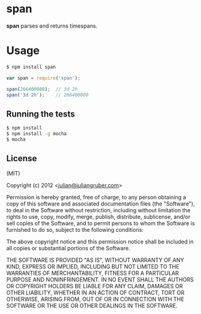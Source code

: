 span
====

**span** parses and returns timespans.

Usage
=====

```bash
$ npm install span
```

```javascript
var span = require('span');

span(266400000);  // 3d 2h
span('3d 2h');    // 266400000
```

Running the tests
-----------------

```bash
$ npm install
$ npm install -g mocha
$ mocha
```

License
-------

(MIT)

Copyright (c) 2012 &lt;julian@juliangruber.com&gt;

Permission is hereby granted, free of charge, to any person obtaining a copy of this software and associated documentation files (the "Software"), to deal in the Software without restriction, including without limitation the rights to use, copy, modify, merge, publish, distribute, sublicense, and/or sell copies of the Software, and to permit persons to whom the Software is furnished to do so, subject to the following conditions:

The above copyright notice and this permission notice shall be included in all copies or substantial portions of the Software.

THE SOFTWARE IS PROVIDED "AS IS", WITHOUT WARRANTY OF ANY KIND, EXPRESS OR IMPLIED, INCLUDING BUT NOT LIMITED TO THE WARRANTIES OF MERCHANTABILITY, FITNESS FOR A PARTICULAR PURPOSE AND NONINFRINGEMENT. IN NO EVENT SHALL THE AUTHORS OR COPYRIGHT HOLDERS BE LIABLE FOR ANY CLAIM, DAMAGES OR OTHER LIABILITY, WHETHER IN AN ACTION OF CONTRACT, TORT OR OTHERWISE, ARISING FROM, OUT OF OR IN CONNECTION WITH THE SOFTWARE OR THE USE OR OTHER DEALINGS IN THE SOFTWARE.
